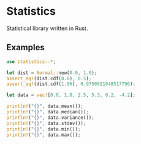 # Statistics

Statistical library written in Rust.

## Examples

```rust
use statistics::*;

let dist = Normal::new(0.0, 1.0);
assert_eq!(dist.cdf(0.0), 0.5);
assert_eq!(dist.cdf(1.96), 0.9750021048517796);

let data = vec![0.0, 1.0, 2.5, 5.3, 0.2, -4.2];

println!("{}", data.mean());
println!("{}", data.median());
println!("{}", data.variance());
println!("{}", data.stdev());
println!("{}", data.min());
println!("{}", data.max());
```
